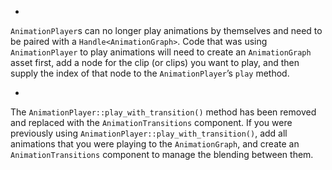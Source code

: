 - 
`AnimationPlayer`s can no longer play animations by themselves and need to be paired with a `Handle<AnimationGraph>`. Code that was using `AnimationPlayer` to play animations will need to create an `AnimationGraph` asset first, add a node for the clip (or clips) you want to play, and then supply the index of that node to the `AnimationPlayer`’s `play` method.

- 
The `AnimationPlayer::play_with_transition()` method has been removed and replaced with the `AnimationTransitions` component. If you were previously using `AnimationPlayer::play_with_transition()`, add all animations that you were playing to the `AnimationGraph`, and create an `AnimationTransitions` component to manage the blending between them.
